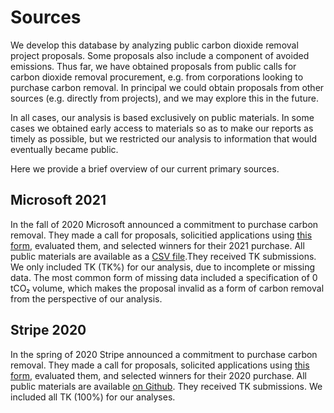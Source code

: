 # Sources

We develop this database by analyzing public carbon dioxide removal project proposals. Some proposals also include a component of avoided emissions. Thus far, we have obtained proposals from public calls for carbon dioxide removal procurement, e.g. from corporations looking to purchase carbon removal. In principal we could obtain proposals from other sources (e.g. directly from projects), and we may explore this in the future.

In all cases, our analysis is based exclusively on public materials. In some cases we obtained early access to materials so as to make our reports as timely as possible, but we restricted our analysis to information that would eventually became public.

Here we provide a brief overview of our current primary sources.

## Microsoft 2021

In the fall of 2020 Microsoft announced a commitment to purchase carbon removal. They made a call for proposals, solicitied applications using [this form](), evaluated them, and selected winners for their 2021 purchase. All public materials are available as a [CSV file]().They received TK submissions. We only included TK (TK%) for our analysis, due to incomplete or missing data. The most common form of missing data included a specification of 0 tCO₂ volume, which makes the proposal invalid as a form of carbon removal from the perspective of our analysis.

## Stripe 2020

In the spring of 2020 Stripe announced a commitment to purchase carbon removal. They made a call for proposals, solicited applications using [this form](), evaluated them, and selected winners for their 2020 purchase. All public materials are available [on Github](). They received TK submissions. We included all TK (100%) for our analyses.
